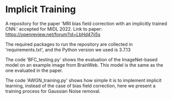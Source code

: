 # Implicit Training

A repository for the paper 'MRI bias field correction with an implicitly trained CNN.' accepted for MIDL 2022.
Link to paper: https://openreview.net/forum?id=LbHd47ij5s

The required packages to run the repository are collected in 'requirements.txt', and the Python version we used is 3.7.13

The code 'BFC_testing.py' shows the evaluation of the ImageNet-based model on an example image from BrainWeb. This model is the same as the one evaluated in the paper.

The code 'AWGN_training.py' shows how simple it is to implement implicit learning, instead of the case of bias field correction, here we present a training process for Gaussian Noise removal.